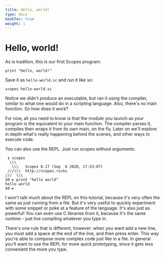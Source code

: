 ```yaml
---
title: Hello, world!
type: docs
bookToc: true
weight: 1
---
```

# Hello, world!

As is tradition, this is our first Scopes program:

    print "Hello, world!"
    
Save it as `hello-world.sc` and run it like so:

    scopes hello-world.sc
    
Notice we didn't produce an executable, but ran it using the compiler, similar to what one would do in a scripting language.
Also, there's no main function. So how does it work?

For now, all you need to know is that the module you launch as your program is the equivalent to your main function. The compiler parses it, compiles then wraps it from its own main, on the fly. Later on we'll explore in depth what's really happening behind the scenes, and other ways to execute code.
    
You can also use the REPL. Just run scopes without arguments:

     ❯ scopes
      \\\
       \\\   Scopes 0.17 (Sep  6 2020, 17:53:07)
     ///\\\  http://scopes.rocks
    ///  \\\
    $0 ► print "hello world"
    hello world
    $0 ► 
    
I won't talk much about the REPL on this tutorial, because it's very often the same as just running from a file. But it's very useful to quickly experiment with some snippet or poke at a feature of the language. 
It's also just as powerful! You can even use C libraries from it, because it's the same runtime - just live compiling whatever you type in.

There's one rule that is different, however: when you want add a new line, you must add a space at the end of the line, and then press enter. This way you're able to compose more complex code just like in a file. In general you'll want to use the REPL for more quick prototyping, since it gets less convenient the more you type.

